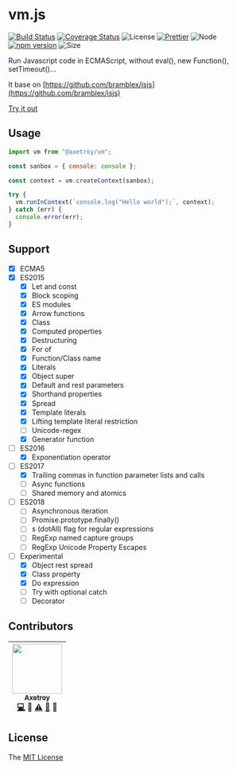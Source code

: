 # vm.js

[![Build Status](https://travis-ci.org/axetroy/vm.js.svg?branch=master)](https://travis-ci.org/axetroy/vm.js)
[![Coverage Status](https://coveralls.io/repos/github/axetroy/vm.js/badge.svg?branch=master)](https://coveralls.io/github/axetroy/vm.js?branch=master)
![License](https://img.shields.io/badge/license-MIT-green.svg)
[![Prettier](https://img.shields.io/badge/Code%20Style-Prettier-green.svg)](https://github.com/prettier/prettier)
![Node](https://img.shields.io/badge/node-%3E=7.6-blue.svg?style=flat-square)
[![npm version](https://badge.fury.io/js/%40axetroy%2Fvm.svg)](https://badge.fury.io/js/%40axetroy%2Fvm)
![Size](https://github-size-badge.herokuapp.com/axetroy/vm.js.svg)

Run Javascript code in ECMAScript, without eval(), new Function(), setTimeout()...

It base on [https://github.com/bramblex/jsjs](https://github.com/bramblex/jsjs)

[Try it out](https://axetroy.github.io/vm.js)

## Usage

```javascript
import vm from "@axetroy/vm";

const sanbox = { console: console };

const context = vm.createContext(sanbox);

try {
  vm.runInContext(`console.log("Hello world");`, context);
} catch (err) {
  console.error(err);
}
```

## Support

* [x] ECMA5
* [x] ES2015
  * [x] Let and const
  * [x] Block scoping
  * [x] ES modules
  * [x] Arrow functions
  * [x] Class
  * [x] Computed properties
  * [x] Destructuring
  * [x] For of
  * [x] Function/Class name
  * [x] Literals
  * [x] Object super
  * [x] Default and rest parameters
  * [x] Shorthand properties
  * [x] Spread
  * [x] Template literals
  * [x] Lifting template literal restriction
  * [ ] Unicode-regex
  * [x] Generator function
* [ ] ES2016
  * [x] Exponentiation operator
* [ ] ES2017
  * [x] Trailing commas in function parameter lists and calls
  * [ ] Async functions
  * [ ] Shared memory and atomics
* [ ] ES2018
  * [ ] Asynchronous iteration
  * [ ] Promise.prototype.finally()
  * [ ] s (dotAll) flag for regular expressions
  * [ ] RegExp named capture groups
  * [ ] RegExp Unicode Property Escapes
* [ ] Experimental
  * [x] Object rest spread
  * [x] Class property
  * [x] Do expression
  * [ ] Try with optional catch
  * [ ] Decorator

## Contributors

<!-- ALL-CONTRIBUTORS-LIST:START - Do not remove or modify this section -->

| [<img src="https://avatars1.githubusercontent.com/u/9758711?v=3" width="100px;"/><br /><sub>Axetroy</sub>](http://axetroy.github.io)<br />[💻](https://github.com/axetroy/vm.js/commits?author=axetroy) 🔌 [⚠️](https://github.com/axetroy/vm.js/commits?author=axetroy) [🐛](https://github.com/axetroy/vm.js/issues?q=author%3Aaxetroy) 🎨 |
| :------------------------------------------------------------------------------------------------------------------------------------------------------------------------------------------------------------------------------------------------------------------------------------------------------------------------------------------: |


<!-- ALL-CONTRIBUTORS-LIST:END -->

## License

The [MIT License](https://github.com/axetroy/vm.js/blob/master/LICENSE)
